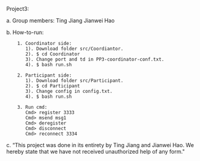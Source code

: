 Project3:

a. Group members:
       Ting Jiang
       Jianwei Hao

b. How-to-run:

        1. Coordinator side:
           1). Download folder src/Coordiantor.
           2). $ cd Coordinator
           3). Change port and td in PP3-coordinator-conf.txt. 
           4). $ bash run.sh
 
        2. Participant side: 
           1). Download folder src/Participant.
           2). $ cd Participant 
           3). Change config in config.txt.  
           4). $ bash run.sh
 
        3. Run cmd:  
           Cmd> register 3333 
           Cmd> msend msg1
           Cmd> deregister
           Cmd> disconnect
           Cmd> reconnect 3334 

           
        
c. “This project was done in its entirety by Ting Jiang and Jianwei Hao. We hereby state that we have not received unauthorized help of any form."


